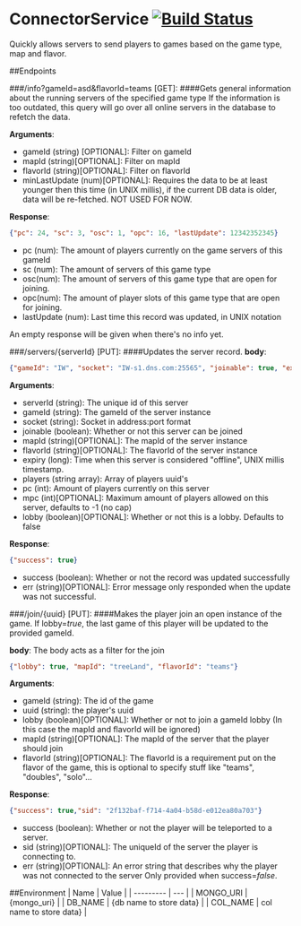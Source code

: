 # ConnectorService [![Build Status](https://travis-ci.org/Exorath/ConnectorService.svg?branch=master)](https://travis-ci.org/Exorath/ConnectorService)
Quickly allows servers to send players to games based on the game type, map and flavor.

##Endpoints

###/info?gameId=asd&flavorId=teams [GET]:
####Gets general information about the running servers of the specified game type
If the information is too outdated, this query will go over all online servers in the database to refetch the data.

**Arguments**:
- gameId (string) [OPTIONAL]: Filter on gameId
- mapId (string)[OPTIONAL]: Filter  on mapId
- flavorId (string)[OPTIONAL]: Filter on flavorId
- minLastUpdate (num)[OPTIONAL]: Requires the data to be at least younger then this time (in UNIX millis), if the current DB data is older, data will be re-fetched. NOT USED FOR NOW.

**Response**: 
```json
{"pc": 24, "sc": 3, "osc": 1, "opc": 16, "lastUpdate": 12342352345}
```
- pc (num): The amount of players currently on the game servers of this gameId
- sc (num): The amount of servers of this game type
- osc(num): The amount of servers of this game type that are open for joining.
- opc(num): The amount of player slots of this game type that are open for joining.
- lastUpdate (num): Last time this record was updated, in UNIX notation

An empty response will be given when there's no info yet.

###/servers/{serverId} [PUT]:
####Updates the server record.
**body**:
```json
{"gameId": "IW", "socket": "IW-s1.dns.com:25565", "joinable": true, "expiry": 1478210318965, "players": ["6939204d-497f-4094-a7da-1a6346aacd9b"], "pc": 1, "mpc": 16}
```


**Arguments**:
- serverId (string): The unique id of this server
- gameId (string): The gameId of the server instance
- socket (string): Socket in address:port format
- joinable (boolean): Whether or not this server can be joined
- mapId (string)[OPTIONAL]: The mapId of the server instance
- flavorId (string)[OPTIONAL]: The flavorId of the server instance
- expiry (long): Time when this server is considered "offline", UNIX millis timestamp.
- players (string array): Array of players uuid's
- pc (int): Amount of players currently on this server
- mpc (int)[OPTIONAL]: Maximum amount of players allowed on this server, defaults to -1 (no cap)
- lobby (boolean)[OPTIONAL]: Whether or not this is a lobby. Defaults to false

**Response**: 
```json
{"success": true}
```
- success (boolean): Whether or not the record was updated successfully 
- err (string)[OPTIONAL]: Error message only responded when the update was not successful.

###/join/{uuid} [PUT]:
####Makes the player join an open instance of the game.
If lobby=*true*, the last game of this player will be updated to the provided gameId.

**body**:
The body acts as a filter for the join
```json
{"lobby": true, "mapId": "treeLand", "flavorId": "teams"}
```
**Arguments**:
- gameId (string): The id of the game
- uuid (string): the player's uuid
- lobby (boolean)[OPTIONAL]: Whether or not to join a gameId lobby (In this case the mapId and flavorId will be ignored)
- mapId (string)[OPTIONAL]: The mapId of the server that the player should join
- flavorId (string)[OPTIONAL]: The flavorId is a requirement put on the flavor of the game, this is optional to specify stuff like "teams", "doubles", "solo"...

**Response**: 
```json
{"success": true,"sid": "2f132baf-f714-4a04-b58d-e012ea80a703"}
```
- success (boolean): Whether or not the player will be teleported to a server.
- sid (string)[OPTIONAL]: The uniqueId of the server the player is connecting to.
- err (string)[OPTIONAL]: An error string that describes why the player was not connected to the server Only provided when success=*false*.

##Environment
| Name | Value |
| --------- | --- |
| MONGO_URI | {mongo_uri} |
| DB_NAME | {db name to store data} |
| COL_NAME | col name to store data} |
